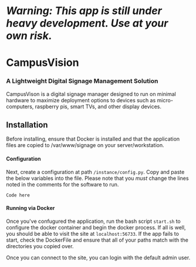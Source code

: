 # *Warning: This app is still under heavy development. Use at your own risk.*
# CampusVision
### A Lightweight Digital Signage Management Solution
CampusVison is a digital signage manager designed to run on minimal hardware to maximize deployment options to devices such as micro-computers, raspberry pis, smart TVs, and other display devices.

## Installation
Before installing, ensure that Docker is installed and that the application files are copied to /var/www/signage on your server/workstation.

#### Configuration
Next, create a configuration at path `/instance/config.py`. Copy and paste the below variables into the file. Please note that you *must* change the lines noted in the comments for the software to run.

`Code here`

#### Running via Docker
Once you've confugured the application, run the bash script `start.sh` to configure the docker container and begin the docker process. If all is well, you should be able to visit the site at `localhost:56733`. If the app fails to start, check the DockerFile and ensure that all of your paths match with the directories you copied over.

Once you can connect to the site, you can login with the default admin user.
